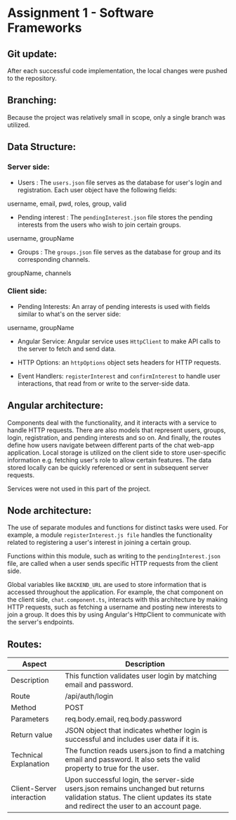 # Assignment 1 - Software Frameworks

## Git update:
After each successful code implementation, the local changes were pushed to the repository.

## Branching:
Because the project was relatively small in scope, only a single branch was utilized.

## Data Structure:
### Server side:

* Users : The `users.json` file serves as the database for user's login and registration. Each user object have the following fields:

username, email, pwd, roles, group, valid

* Pending interest : The `pendingInterest.json` file stores the pending interests from the users who wish to join certain groups. 

username, groupName

* Groups : The `groups.json` file serves as the database for group and its corresponding channels.

groupName, channels

### Client side:

* Pending Interests: An array of pending interests is used with fields similar to what's on the server side:

username, groupName

* Angular Service: Angular service uses `HttpClient` to make API calls to the server to fetch and send data.

* HTTP Options: an `httpOptions` object sets headers for HTTP requests.

* Event Handlers: `registerInterest` and `confirmInterest` to handle user interactions, that read from or write to the server-side data.

## Angular architecture:

Components deal with the functionality, and it interacts with a service to handle HTTP requests. There are also models that represent users, groups, login, registration, and pending interests and so on. And finally, the routes define how users navigate between different parts of the chat web-app application. Local storage is utilized on the client side to store user-specific information e.g. fetching user's role to allow certain features. The data stored locally can be quickly referenced or sent in subsequent server requests.

Services were not used in this part of the project. 

## Node architecture:

The use of separate modules and functions for distinct tasks were used. For example, a module `registerInterest.js file` handles the functionality related to registering a user's interest in joining a certain group. 

Functions within this module, such as writing to the `pendingInterest.json` file, are called when a user sends specific HTTP requests from the client side. 

Global variables like `BACKEND_URL` are used to store information that is accessed throughout the application. For example, the chat component on the client side, `chat.component.ts`, interacts with this architecture by making HTTP requests, such as fetching a username and posting new interests to join a group. It does this by using Angular's HttpClient to communicate with the server's endpoints.

## Routes:
| Aspect | Description |
| -------------------------- | ---------------------------------------------------------------------------------- |
| Description | This function validates user login by matching email and password. |
| Route | /api/auth/login |
| Method | POST |
| Parameters | req.body.email, req.body.password |
| Return value | JSON object that indicates whether login is successful and includes user data if it is. |
| Technical Explanation | The function reads users.json to find a matching email and password. It also sets the valid property to true for the user. |
| Client-Server interaction | Upon successful login, the server-side users.json remains unchanged but returns validation status. The client updates its state and redirect the user to an account page. |